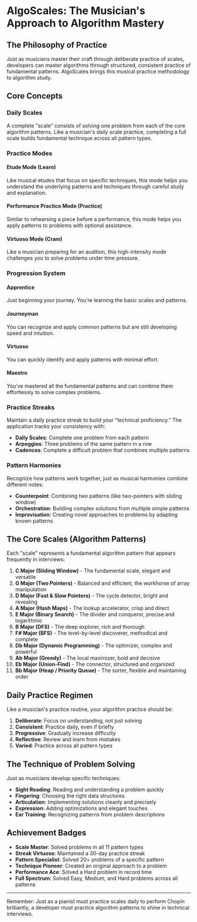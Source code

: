 # AlgoScales: The Musician's Approach to Algorithm Mastery

## The Philosophy of Practice

Just as musicians master their craft through deliberate practice of scales, developers can master algorithms through structured, consistent practice of fundamental patterns. AlgoScales brings this musical practice methodology to algorithm study.

## Core Concepts

### Daily Scales

A complete "scale" consists of solving one problem from each of the core algorithm patterns. Like a musician's daily scale practice, completing a full scale builds fundamental technique across all pattern types.

### Practice Modes

#### Etude Mode (Learn)

Like musical etudes that focus on specific techniques, this mode helps you understand the underlying patterns and techniques through careful study and explanation.

#### Performance Practice Mode (Practice)

Similar to rehearsing a piece before a performance, this mode helps you apply patterns to problems with optional assistance.

#### Virtuoso Mode (Cram)

Like a musician preparing for an audition, this high-intensity mode challenges you to solve problems under time pressure.

### Progression System

#### Apprentice

Just beginning your journey. You're learning the basic scales and patterns.

#### Journeyman

You can recognize and apply common patterns but are still developing speed and intuition.

#### Virtuoso

You can quickly identify and apply patterns with minimal effort.

#### Maestro

You've mastered all the fundamental patterns and can combine them effortlessly to solve complex problems.

### Practice Streaks

Maintain a daily practice streak to build your "technical proficiency." The application tracks your consistency with:

- **Daily Scales**: Complete one problem from each pattern
- **Arpeggios**: Three problems of the same pattern in a row
- **Cadences**: Complete a difficult problem that combines multiple patterns

### Pattern Harmonies

Recognize how patterns work together, just as musical harmonies combine different notes:

- **Counterpoint**: Combining two patterns (like two-pointers with sliding window)
- **Orchestration**: Building complex solutions from multiple simple patterns
- **Improvisation**: Creating novel approaches to problems by adapting known patterns

## The Core Scales (Algorithm Patterns)

Each "scale" represents a fundamental algorithm pattern that appears frequently in interviews:

1. **C Major (Sliding Window)** - The fundamental scale, elegant and versatile
2. **G Major (Two Pointers)** - Balanced and efficient, the workhorse of array manipulation
3. **D Major (Fast & Slow Pointers)** - The cycle detector, bright and revealing
4. **A Major (Hash Maps)** - The lookup accelerator, crisp and direct
5. **E Major (Binary Search)** - The divider and conqueror, precise and logarithmic
6. **B Major (DFS)** - The deep explorer, rich and thorough
7. **F# Major (BFS)** - The level-by-level discoverer, methodical and complete
8. **Db Major (Dynamic Programming)** - The optimizer, complex and powerful
9. **Ab Major (Greedy)** - The local maximizer, bold and decisive
10. **Eb Major (Union-Find)** - The connector, structured and organized
11. **Bb Major (Heap / Priority Queue)** - The sorter, flexible and maintaining order

## Daily Practice Regimen

Like a musician's practice routine, your algorithm practice should be:

1. **Deliberate**: Focus on understanding, not just solving
2. **Consistent**: Practice daily, even if briefly
3. **Progressive**: Gradually increase difficulty
4. **Reflective**: Review and learn from mistakes
5. **Varied**: Practice across all pattern types

## The Technique of Problem Solving

Just as musicians develop specific techniques:

- **Sight Reading**: Reading and understanding a problem quickly
- **Fingering**: Choosing the right data structures
- **Articulation**: Implementing solutions cleanly and precisely
- **Expression**: Adding optimizations and elegant touches
- **Ear Training**: Recognizing patterns from problem descriptions

## Achievement Badges

- **Scale Master**: Solved problems in all 11 pattern types
- **Streak Virtuoso**: Maintained a 30-day practice streak
- **Pattern Specialist**: Solved 20+ problems of a specific pattern
- **Technique Pioneer**: Created an original approach to a problem
- **Performance Ace**: Solved a Hard problem in record time
- **Full Spectrum**: Solved Easy, Medium, and Hard problems across all patterns

---

Remember: Just as a pianist must practice scales daily to perform Chopin brilliantly, a developer must practice algorithm patterns to shine in technical interviews.
